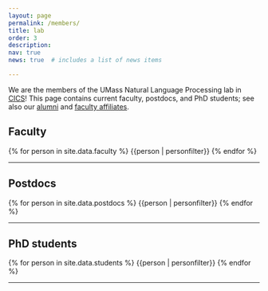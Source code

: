 ```yaml
---
layout: page
permalink: /members/
title: lab
order: 3
description:
nav: true
news: true  # includes a list of news items

---
```

<!-- <article>
    {% if page.news %}
      {% include news.html %}
    {% endif %}
</article> -->

<p>
We are the members of the UMass Natural Language Processing lab in <a href="https://www.cics.umass.edu/">CICS</a>! This page contains current faculty, postdocs, and PhD students; see also our <a href="../alumni/">alumni</a> and <a href="../affiliates/">faculty affiliates</a>.
</p>

<a name="fac"></a>
<h2>Faculty</h2>
<div class="row">
  {% for person in site.data.faculty %}
    {{person | personfilter}}
  {% endfor %}
</div>


<hr>

<a name="postdocs"></a>
<h2>Postdocs</h2>
<div class="row">
  {% for person in site.data.postdocs %}
    {{person | personfilter}}
  {% endfor %}
</div>

<hr>

<a name="phd"></a>
<h2>PhD students</h2>
<div class="row">
  {% for person in site.data.students %}
    {{person | personfilter}}
  {% endfor %}
</div>
<hr>

